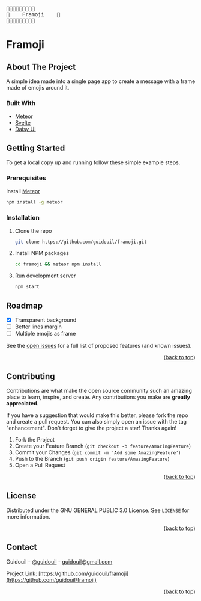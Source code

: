 <div id="top"></div>

<pre>
🌼🌼🌼🌼🌼🌼🌼🌼🌼
🌼    Framoji    🌼
🌼🌼🌼🌼🌼🌼🌼🌼🌼
</pre>
# Framoji

<!-- ABOUT THE PROJECT -->
## About The Project

A simple idea made into a single page app to create a message with a frame made of emojis around it.

### Built With

* [Meteor](https://www.meteor.com/)
* [Svelte](https://svelte.dev/)
* [Daisy UI](https://daisyui.com/)

<!-- GETTING STARTED -->
## Getting Started
To get a local copy up and running follow these simple example steps.

### Prerequisites
Install [Meteor](https://www.meteor.com/developers/install)
```sh
npm install -g meteor
```

### Installation

1. Clone the repo

   ```sh
   git clone https://github.com/guidouil/framoji.git
   ```

2. Install NPM packages

   ```sh
   cd framoji && meteor npm install
   ```

3. Run development server

    ```sh
    npm start
    ```

<!-- ROADMAP -->
## Roadmap

* [x] Transparent background
* [ ] Better lines margin
* [ ] Multiple emojis as frame

See the [open issues](https://github.com/guidouil/framoji/issues) for a full list of proposed features (and known issues).

<p align="right">(<a href="#top">back to top</a>)</p>

<!-- CONTRIBUTING -->
## Contributing

Contributions are what make the open source community such an amazing place to learn, inspire, and create. Any contributions you make are **greatly appreciated**.

If you have a suggestion that would make this better, please fork the repo and create a pull request. You can also simply open an issue with the tag "enhancement".
Don't forget to give the project a star! Thanks again!

1. Fork the Project
2. Create your Feature Branch (`git checkout -b feature/AmazingFeature`)
3. Commit your Changes (`git commit -m 'Add some AmazingFeature'`)
4. Push to the Branch (`git push origin feature/AmazingFeature`)
5. Open a Pull Request

<p align="right">(<a href="#top">back to top</a>)</p>

<!-- LICENSE -->
## License

Distributed under the GNU GENERAL PUBLIC 3.0 License. See `LICENSE` for more information.

<p align="right">(<a href="#top">back to top</a>)</p>

<!-- CONTACT -->
## Contact

Guidouil - [@guidouil](https://twitter.com/guidouil) - guidouil@gmail.com

Project Link: [https://github.com/guidouil/framoji](https://github.com/guidouil/framoji)

<p align="right">(<a href="#top">back to top</a>)</p>
